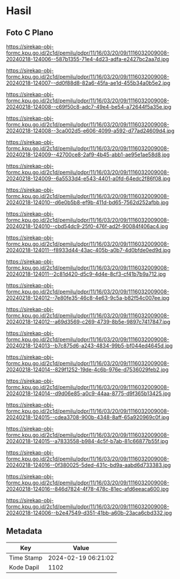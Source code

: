 # Hasil

## Foto C Plano

https://sirekap-obj-formc.kpu.go.id/2c1d/pemilu/pdpr/11/16/03/20/09/1116032009008-20240218-124006--587b1355-71e4-4d23-adfa-e2427bc2aa7d.jpg

https://sirekap-obj-formc.kpu.go.id/2c1d/pemilu/pdpr/11/16/03/20/09/1116032009008-20240218-124007--dd0f88d8-82a6-45fa-ae1d-455b34a0b5e2.jpg

https://sirekap-obj-formc.kpu.go.id/2c1d/pemilu/pdpr/11/16/03/20/09/1116032009008-20240218-124008--c69f50c8-adc7-49e4-be54-a72644f5a35e.jpg

https://sirekap-obj-formc.kpu.go.id/2c1d/pemilu/pdpr/11/16/03/20/09/1116032009008-20240218-124008--3ca002d5-e606-4099-a592-d77ad24609d4.jpg

https://sirekap-obj-formc.kpu.go.id/2c1d/pemilu/pdpr/11/16/03/20/09/1116032009008-20240218-124009--42700ce8-2af9-4b45-abb1-ae95e1ae58d8.jpg

https://sirekap-obj-formc.kpu.go.id/2c1d/pemilu/pdpr/11/16/03/20/09/1116032009008-20240218-124009--6a5533d4-e543-4401-a0fd-64edc2f86f08.jpg

https://sirekap-obj-formc.kpu.go.id/2c1d/pemilu/pdpr/11/16/03/20/09/1116032009008-20240218-124010--d6e0b5b8-ef9b-411d-bd65-7562d252afbb.jpg

https://sirekap-obj-formc.kpu.go.id/2c1d/pemilu/pdpr/11/16/03/20/09/1116032009008-20240218-124010--cbd54dc9-25f0-476f-ad2f-90084f406ac4.jpg

https://sirekap-obj-formc.kpu.go.id/2c1d/pemilu/pdpr/11/16/03/20/09/1116032009008-20240218-124011--f8933d44-43ac-405b-a0b7-4d0bfde0ed9d.jpg

https://sirekap-obj-formc.kpu.go.id/2c1d/pemilu/pdpr/11/16/03/20/09/1116032009008-20240218-124011--2c81d420-d5c9-4d4e-8cf3-cf41b7b9a712.jpg

https://sirekap-obj-formc.kpu.go.id/2c1d/pemilu/pdpr/11/16/03/20/09/1116032009008-20240218-124012--7e80fe35-46c8-4e63-9c5a-b82f54c007ee.jpg

https://sirekap-obj-formc.kpu.go.id/2c1d/pemilu/pdpr/11/16/03/20/09/1116032009008-20240218-124012--a69d3569-c269-4739-8b5e-9897c7417847.jpg

https://sirekap-obj-formc.kpu.go.id/2c1d/pemilu/pdpr/11/16/03/20/09/1116032009008-20240218-124013--b7c875d6-a243-4834-99b5-bf044ed4645d.jpg

https://sirekap-obj-formc.kpu.go.id/2c1d/pemilu/pdpr/11/16/03/20/09/1116032009008-20240218-124014--829f1252-19de-4c6b-976e-d7536029feb2.jpg

https://sirekap-obj-formc.kpu.go.id/2c1d/pemilu/pdpr/11/16/03/20/09/1116032009008-20240218-124014--d9d06e85-a0c9-44aa-8775-d9f365b13425.jpg

https://sirekap-obj-formc.kpu.go.id/2c1d/pemilu/pdpr/11/16/03/20/09/1116032009008-20240218-124015--cdea3708-900b-4348-8aff-65a920969c0f.jpg

https://sirekap-obj-formc.kpu.go.id/2c1d/pemilu/pdpr/11/16/03/20/09/1116032009008-20240218-124015--a7833558-b984-4c5f-b7ab-81c66877b55f.jpg

https://sirekap-obj-formc.kpu.go.id/2c1d/pemilu/pdpr/11/16/03/20/09/1116032009008-20240218-124016--0f380025-5ded-431c-bd9a-aabd6d733383.jpg

https://sirekap-obj-formc.kpu.go.id/2c1d/pemilu/pdpr/11/16/03/20/09/1116032009008-20240218-124016--846d7824-4f78-478c-81ec-afd6eeaca600.jpg

https://sirekap-obj-formc.kpu.go.id/2c1d/pemilu/pdpr/11/16/03/20/09/1116032009008-20240218-124006--b2e47549-d351-41bb-a60b-23aca6cbd332.jpg


## Metadata

| Key        | Value               |
| ---------- | ------------------- |
| Time Stamp | 2024-02-19 06:21:02 |
| Kode Dapil | 1102                |



